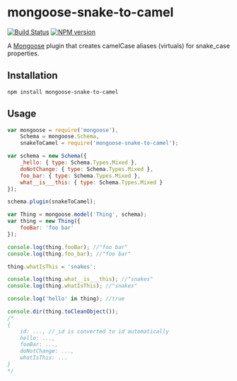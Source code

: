# mongoose-snake-to-camel
[![Build Status](https://travis-ci.org/tmont/mongoose-snake-to-camel.png)](https://travis-ci.org/tmont/mongoose-snake-to-camel)
[![NPM version](https://badge.fury.io/js/mongoose-snake-to-camel.png)](http://badge.fury.io/js/mongoose-snake-to-camel)

A [Mongoose](http://mongoosejs.com/) plugin that creates camelCase aliases (virtuals) for
snake_case properties.

## Installation
```
npm install mongoose-snake-to-camel
```

## Usage
```javascript
var mongoose = require('mongoose'),
    Schema = mongoose.Schema,
    snakeToCamel = require('mongoose-snake-to-camel');

var schema = new Schema({
    _hello: { type: Schema.Types.Mixed },
    doNotChange: { type: Schema.Types.Mixed },
    foo_bar: { type: Schema.Types.Mixed },
    what__is___this: { type: Schema.Types.Mixed }
});

schema.plugin(snakeToCamel);

var Thing = mongoose.model('Thing', schema);
var thing = new Thing({
    fooBar: 'foo bar'
});

console.log(thing.fooBar); //"foo bar"
console.log(thing.foo_bar); //"foo bar"

thing.whatIsThis = 'snakes';

console.log(thing.what__is___this); //"snakes"
console.log(thing.whatIsThis); //"snakes"

console.log('hello' in thing); //true

console.dir(thing.toCleanObject());
/*
{
    id: ..., //_id is converted to id automatically
    hello: ...,
    fooBar: ...,
    doNotChange: ...,
    whatIsThis: ...
}
*/
```
